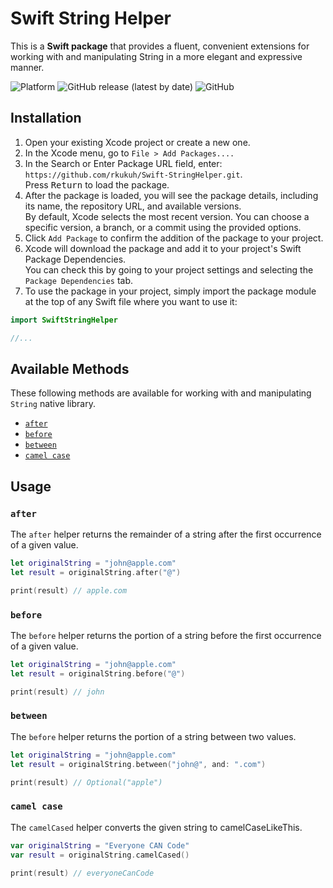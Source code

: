 # Swift String Helper

This is a **Swift package** that provides a fluent, convenient extensions for working with and manipulating String in a more elegant and expressive manner.

![Platform](https://img.shields.io/badge/platforms-iOS%20%7C%20macOS%20%7C%20tvOS%20%7C%20watchOS-333333.svg) 
![GitHub release (latest by date)](https://img.shields.io/github/v/release/rkukuh/Swift-StringHelper) 
![GitHub](https://img.shields.io/github/license/rkukuh/Swift-StringHelper)

## Installation

1. Open your existing Xcode project or create a new one.
2. In the Xcode menu, go to `File > Add Packages....`
3. In the Search or Enter Package URL field, enter: `https://github.com/rkukuh/Swift-StringHelper.git`.  
Press <kbd>Return</kbd> to load the package.
4. After the package is loaded, you will see the package details, including its name, the repository URL, and available versions.  
By default, Xcode selects the most recent version. You can choose a specific version, a branch, or a commit using the provided options.
5. Click `Add Package` to confirm the addition of the package to your project.
6. Xcode will download the package and add it to your project's Swift Package Dependencies.  
You can check this by going to your project settings and selecting the `Package Dependencies` tab.
7. To use the package in your project, simply import the package module at the top of any Swift file where you want to use it:

```swift
import SwiftStringHelper

//...
```

## Available Methods

These following methods are available for working with and manipulating `String` native library.

- [`after`](https://github.com/rkukuh/Swift-StringHelper#after)
- [`before`](https://github.com/rkukuh/Swift-StringHelper#before)
- [`between`](https://github.com/rkukuh/Swift-StringHelper#between)
- [`camel case`](https://github.com/rkukuh/Swift-StringHelper#camel-case)

## Usage

### `after`

The `after` helper returns the remainder of a string after the first occurrence of a given value.

```swift
let originalString = "john@apple.com"
let result = originalString.after("@")

print(result) // apple.com
```

### `before`

The `before` helper returns the portion of a string before the first occurrence of a given value.

```swift
let originalString = "john@apple.com"
let result = originalString.before("@")

print(result) // john
```

### `between`

The `before` helper returns the portion of a string between two values.

```swift
let originalString = "john@apple.com"
let result = originalString.between("john@", and: ".com")

print(result) // Optional("apple")
```

### `camel case`

The `camelCased` helper converts the given string to camelCaseLikeThis.

```swift
var originalString = "Everyone CAN Code"
var result = originalString.camelCased()

print(result) // everyoneCanCode
```
